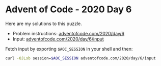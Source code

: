 # Advent of Code - 2020 Day 6
Here are my solutions to this puzzle.

* Problem instructions: [adventofcode.com/2020/day/6](https://adventofcode.com/2020/day/6)
* Input: [adventofcode.com/2020/day/6/input](https://adventofcode.com/2020/day/6/input)

Fetch input by exporting `$AOC_SESSION` in your shell and then:
```bash
curl -OJLsb session=$AOC_SESSION adventofcode.com/2020/day/6/input
```
